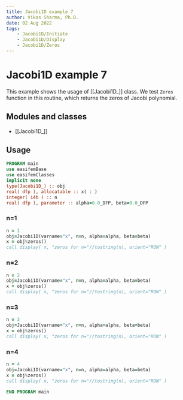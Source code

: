 ```yaml
---
title: Jacobi1D example 7
author: Vikas Sharma, Ph.D.
date: 02 Aug 2022
tags:
    - Jacobi1D/Initiate
    - Jacobi1D/Display
    - Jacobi1D/Zeros
---
```


# Jacobi1D example 7

This example shows the usage of [[Jacobi1D_]] class. We test `Zeros` function in this routine, which returns the zeros of Jacobi polynomial.

## Modules and classes

- [[Jacobi1D_]]

## Usage

```fortran
PROGRAM main
use easifemBase
use easifemClasses
implicit none
type(Jacobi1D_) :: obj
real( dfp ), allocatable :: x( : )
integer( i4b ) :: n
real( dfp ), parameter :: alpha=0.0_DFP, beta=0.0_DFP
```

### n=1

```fortran
n = 1
obj=Jacobi1D(varname="x", n=n, alpha=alpha, beta=beta)
x = obj%zeros()
call display( x, "zeros for n="//tostring(n), orient="ROW" )
```

### n=2

```fortran
n = 2
obj=Jacobi1D(varname="x", n=n, alpha=alpha, beta=beta)
x = obj%zeros()
call display( x, "zeros for n="//tostring(n), orient="ROW" )
```

### n=3

```fortran
n = 3
obj=Jacobi1D(varname="x", n=n, alpha=alpha, beta=beta)
x = obj%zeros()
call display( x, "zeros for n="//tostring(n), orient="ROW" )
```

### n=4

```fortran
n = 4
obj=Jacobi1D(varname="x", n=n, alpha=alpha, beta=beta)
x = obj%zeros()
call display( x, "zeros for n="//tostring(n), orient="ROW" )
```

```fortran
END PROGRAM main
```
